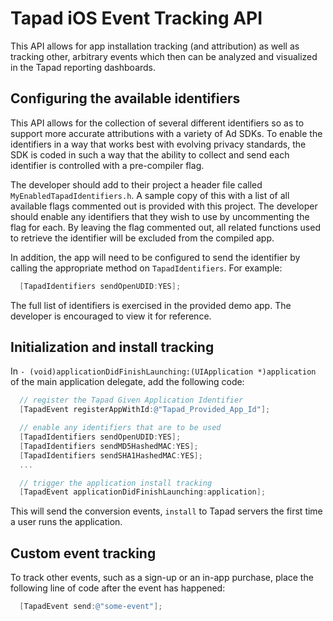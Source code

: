 # Tapad iOS Event Tracking API
This API allows for app installation tracking (and attribution) as well as tracking other, arbitrary
events which then can be analyzed and visualized in the Tapad reporting dashboards.

## Configuring the available identifiers

This API allows for the collection of several different identifiers so as to support more accurate attributions with a variety of Ad SDKs. To enable the identifiers in a way that works best with evolving privacy standards, the SDK is coded in such a way that the ability to collect and send each identifier is controlled with a pre-compiler flag.

The developer should add to their project a header file called `MyEnabledTapadIdentifiers.h`. A sample copy of this with a list of all available flags commented out is provided with this project. The developer should enable any identifiers that they wish to use by uncommenting the flag for each. By leaving the flag commented out, all related functions used to retrieve the identifier will be excluded from the compiled app.

In addition, the app will need to be configured to send the identifier by calling the appropriate method on `TapadIdentifiers`. For example:

```objective-c
  [TapadIdentifiers sendOpenUDID:YES];
```

The full list of identifiers is exercised in the provided demo app. The developer is encouraged to view it for reference.

## Initialization and install tracking

In `- (void)applicationDidFinishLaunching:(UIApplication *)application` of the main application delegate, add the following code:

```objective-c
  // register the Tapad Given Application Identifier
  [TapadEvent registerAppWithId:@"Tapad_Provided_App_Id"];

  // enable any identifiers that are to be used
  [TapadIdentifiers sendOpenUDID:YES];
  [TapadIdentifiers sendMD5HashedMAC:YES];
  [TapadIdentifiers sendSHA1HashedMAC:YES];
  ...

  // trigger the application install tracking
  [TapadEvent applicationDidFinishLaunching:application];
```

This will send the conversion events, `install` to Tapad servers the first time a user runs the application.

## Custom event tracking
To track other events, such as a sign-up or an in-app purchase, place the following line of code after the event has happened:

```objective-c
  [TapadEvent send:@"some-event"];
```
